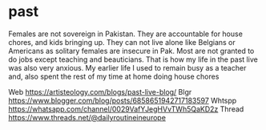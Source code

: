 # past
Females are not sovereign
 in Pakistan. They are accountable for house chores, and kids bringing up. They can not live alone like Belgians or Americans as solitary females are insecure in Pak. Most are not granted to do jobs except teaching and beauticians. That is how my life in the past live was also very anxious.
 My earlier life
I used to remain busy as a teacher and, also spent the rest of my time at home doing house chores


Web https://artisteology.com/blogs/past-live-blog/ 
Blgr https://www.blogger.com/blog/posts/6858651942717183597 
Whtspp https://whatsapp.com/channel/0029VafYJegHVvTWh5QaKD2z 
Thread https://www.threads.net/@dailyroutineineurope 
